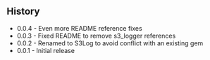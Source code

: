 ## History ##

* 0.0.4 - Even more README reference fixes
* 0.0.3 - Fixed README to remove s3_logger references
* 0.0.2 - Renamed to S3Log to avoid conflict with an existing gem
* 0.0.1 - Initial release
